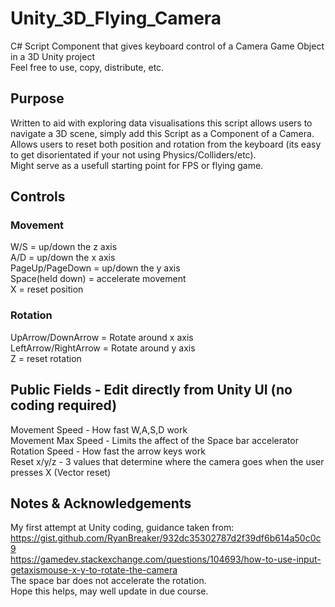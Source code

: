 # Unity_3D_Flying_Camera
C# Script Component that gives keyboard control of a Camera Game Object in a 3D Unity project<br/>Feel free to use, copy, distribute, etc.

## Purpose
Written to aid with exploring data visualisations this script allows users to navigate a 3D scene, simply add this Script as a Component of a Camera.<br/>Allows users to reset both position and rotation from the keyboard (its easy to get disorientated if your not using Physics/Colliders/etc).<br/>Might serve as a usefull starting point for FPS or flying game.

## Controls
### Movement
W/S = up/down the z axis<br/>
A/D = up/down the x axis<br/>
PageUp/PageDown = up/down the y axis<br/>
Space(held down) = accelerate movement<br/>
X = reset position
###  Rotation
UpArrow/DownArrow = Rotate around x axis<br/>
LeftArrow/RightArrow = Rotate around y axis<br/>
Z = reset rotation

## Public Fields - Edit directly from Unity UI (no coding required)
Movement Speed - How fast W,A,S,D work<br/>
Movement Max Speed - Limits the affect of the Space bar accelerator<br/>
Rotation Speed - How  fast the arrow keys work<br/>
Reset x/y/z - 3 values that determine where the camera goes when the user presses X (Vector reset)
## Notes & Acknowledgements
My first attempt at Unity coding, guidance taken from:<br/>
https://gist.github.com/RyanBreaker/932dc35302787d2f39df6b614a50c0c9<br/>https://gamedev.stackexchange.com/questions/104693/how-to-use-input-getaxismouse-x-y-to-rotate-the-camera<br/>
The space bar does not accelerate the rotation.<br/>
Hope this helps, may well update in due course.

